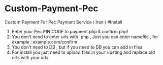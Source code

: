 # Custom-Payment-Pec
Custom Payment For Pec Payment Service ( Iran )
#Install
1. Enter your Pec PIN CODE to payment.php & confirm.php!
2. You don't need to enter urls with .php , Just you can enter namefile , for example : example.com/confirm
3. You don't need to DB , but if you need to DB you can add in files
4. For install you just need to upload files in your Hosting and replace old urls with your urls
